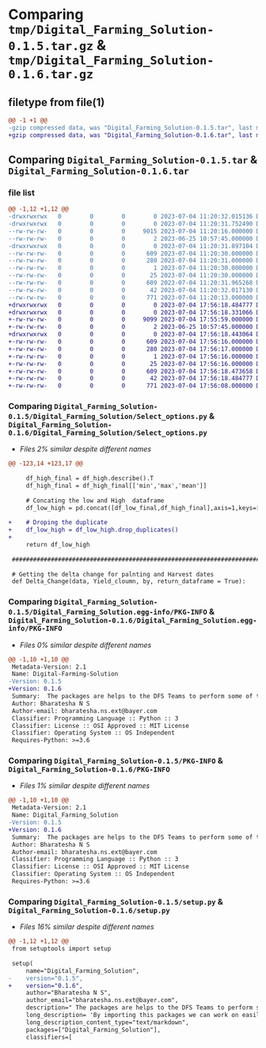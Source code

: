 # Comparing `tmp/Digital_Farming_Solution-0.1.5.tar.gz` & `tmp/Digital_Farming_Solution-0.1.6.tar.gz`

## filetype from file(1)

```diff
@@ -1 +1 @@
-gzip compressed data, was "Digital_Farming_Solution-0.1.5.tar", last modified: Tue Jul  4 11:20:32 2023, max compression
+gzip compressed data, was "Digital_Farming_Solution-0.1.6.tar", last modified: Tue Jul  4 17:56:18 2023, max compression
```

## Comparing `Digital_Farming_Solution-0.1.5.tar` & `Digital_Farming_Solution-0.1.6.tar`

### file list

```diff
@@ -1,12 +1,12 @@
-drwxrwxrwx   0        0        0        0 2023-07-04 11:20:32.015136 Digital_Farming_Solution-0.1.5/
-drwxrwxrwx   0        0        0        0 2023-07-04 11:20:31.752490 Digital_Farming_Solution-0.1.5/Digital_Farming_Solution/
--rw-rw-rw-   0        0        0     9015 2023-07-04 11:20:16.000000 Digital_Farming_Solution-0.1.5/Digital_Farming_Solution/Select_options.py
--rw-rw-rw-   0        0        0        2 2023-06-25 10:57:45.000000 Digital_Farming_Solution-0.1.5/Digital_Farming_Solution/__init__.py
-drwxrwxrwx   0        0        0        0 2023-07-04 11:20:31.897104 Digital_Farming_Solution-0.1.5/Digital_Farming_Solution.egg-info/
--rw-rw-rw-   0        0        0      609 2023-07-04 11:20:30.000000 Digital_Farming_Solution-0.1.5/Digital_Farming_Solution.egg-info/PKG-INFO
--rw-rw-rw-   0        0        0      280 2023-07-04 11:20:31.000000 Digital_Farming_Solution-0.1.5/Digital_Farming_Solution.egg-info/SOURCES.txt
--rw-rw-rw-   0        0        0        1 2023-07-04 11:20:30.000000 Digital_Farming_Solution-0.1.5/Digital_Farming_Solution.egg-info/dependency_links.txt
--rw-rw-rw-   0        0        0       25 2023-07-04 11:20:30.000000 Digital_Farming_Solution-0.1.5/Digital_Farming_Solution.egg-info/top_level.txt
--rw-rw-rw-   0        0        0      609 2023-07-04 11:20:31.965268 Digital_Farming_Solution-0.1.5/PKG-INFO
--rw-rw-rw-   0        0        0       42 2023-07-04 11:20:32.017130 Digital_Farming_Solution-0.1.5/setup.cfg
--rw-rw-rw-   0        0        0      771 2023-07-04 11:20:13.000000 Digital_Farming_Solution-0.1.5/setup.py
+drwxrwxrwx   0        0        0        0 2023-07-04 17:56:18.484777 Digital_Farming_Solution-0.1.6/
+drwxrwxrwx   0        0        0        0 2023-07-04 17:56:18.331066 Digital_Farming_Solution-0.1.6/Digital_Farming_Solution/
+-rw-rw-rw-   0        0        0     9099 2023-07-04 17:55:59.000000 Digital_Farming_Solution-0.1.6/Digital_Farming_Solution/Select_options.py
+-rw-rw-rw-   0        0        0        2 2023-06-25 10:57:45.000000 Digital_Farming_Solution-0.1.6/Digital_Farming_Solution/__init__.py
+drwxrwxrwx   0        0        0        0 2023-07-04 17:56:18.443064 Digital_Farming_Solution-0.1.6/Digital_Farming_Solution.egg-info/
+-rw-rw-rw-   0        0        0      609 2023-07-04 17:56:16.000000 Digital_Farming_Solution-0.1.6/Digital_Farming_Solution.egg-info/PKG-INFO
+-rw-rw-rw-   0        0        0      280 2023-07-04 17:56:17.000000 Digital_Farming_Solution-0.1.6/Digital_Farming_Solution.egg-info/SOURCES.txt
+-rw-rw-rw-   0        0        0        1 2023-07-04 17:56:16.000000 Digital_Farming_Solution-0.1.6/Digital_Farming_Solution.egg-info/dependency_links.txt
+-rw-rw-rw-   0        0        0       25 2023-07-04 17:56:16.000000 Digital_Farming_Solution-0.1.6/Digital_Farming_Solution.egg-info/top_level.txt
+-rw-rw-rw-   0        0        0      609 2023-07-04 17:56:18.473658 Digital_Farming_Solution-0.1.6/PKG-INFO
+-rw-rw-rw-   0        0        0       42 2023-07-04 17:56:18.484777 Digital_Farming_Solution-0.1.6/setup.cfg
+-rw-rw-rw-   0        0        0      771 2023-07-04 17:56:08.000000 Digital_Farming_Solution-0.1.6/setup.py
```

### Comparing `Digital_Farming_Solution-0.1.5/Digital_Farming_Solution/Select_options.py` & `Digital_Farming_Solution-0.1.6/Digital_Farming_Solution/Select_options.py`

 * *Files 2% similar despite different names*

```diff
@@ -123,14 +123,17 @@
 
     df_high_final = df_high.describe().T
     df_high_final = df_high_final[['min','max','mean']]
     
     # Concating the low and High  dataframe
     df_low_high = pd.concat([df_low_final,df_high_final],axis=1,keys=['Weather Range with Low Yield','Weather Range with High Yield'],names= ['Weather Parameter'])
     
+    # Droping the duplicate
+    df_low_high = df_low_high.drop_duplicates()
+    
     return df_low_high
 
 ####################################################################################################################################################################
 
 # Getting the delta change for palnting and Harvest dates
 def Delta_Change(data, Yield_cloumn, by, return_dataframe = True):
```

### Comparing `Digital_Farming_Solution-0.1.5/Digital_Farming_Solution.egg-info/PKG-INFO` & `Digital_Farming_Solution-0.1.6/Digital_Farming_Solution.egg-info/PKG-INFO`

 * *Files 0% similar despite different names*

```diff
@@ -1,10 +1,10 @@
 Metadata-Version: 2.1
 Name: Digital-Farming-Solution
-Version: 0.1.5
+Version: 0.1.6
 Summary:  The packages are helps to the DFS Teams to perform some of the task easily.
 Author: Bharatesha N S
 Author-email: bharatesha.ns.ext@bayer.com
 Classifier: Programming Language :: Python :: 3
 Classifier: License :: OSI Approved :: MIT License
 Classifier: Operating System :: OS Independent
 Requires-Python: >=3.6
```

### Comparing `Digital_Farming_Solution-0.1.5/PKG-INFO` & `Digital_Farming_Solution-0.1.6/PKG-INFO`

 * *Files 1% similar despite different names*

```diff
@@ -1,10 +1,10 @@
 Metadata-Version: 2.1
 Name: Digital_Farming_Solution
-Version: 0.1.5
+Version: 0.1.6
 Summary:  The packages are helps to the DFS Teams to perform some of the task easily.
 Author: Bharatesha N S
 Author-email: bharatesha.ns.ext@bayer.com
 Classifier: Programming Language :: Python :: 3
 Classifier: License :: OSI Approved :: MIT License
 Classifier: Operating System :: OS Independent
 Requires-Python: >=3.6
```

### Comparing `Digital_Farming_Solution-0.1.5/setup.py` & `Digital_Farming_Solution-0.1.6/setup.py`

 * *Files 16% similar despite different names*

```diff
@@ -1,12 +1,12 @@
 from setuptools import setup
 
 setup(
     name="Digital_Farming_Solution",
-    version="0.1.5",
+    version="0.1.6",
     author="Bharatesha N S",
     author_email="bharatesha.ns.ext@bayer.com",
     description=" The packages are helps to the DFS Teams to perform some of the task easily.",
     long_description= 'By importing this packages we can work on easily and  get some meaningfull information.It is more siutable for the dataframe works and it will returnns the Dataframe.',
     long_description_content_type="text/markdown",
     packages=["Digital_Farming_Solution"],
     classifiers=[
```

